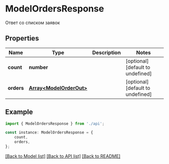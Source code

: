 # ModelOrdersResponse

Ответ со списком заявок

## Properties

Name | Type | Description | Notes
------------ | ------------- | ------------- | -------------
**count** | **number** |  | [optional] [default to undefined]
**orders** | [**Array&lt;ModelOrderOut&gt;**](ModelOrderOut.md) |  | [optional] [default to undefined]

## Example

```typescript
import { ModelOrdersResponse } from './api';

const instance: ModelOrdersResponse = {
    count,
    orders,
};
```

[[Back to Model list]](../README.md#documentation-for-models) [[Back to API list]](../README.md#documentation-for-api-endpoints) [[Back to README]](../README.md)
